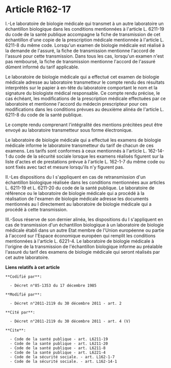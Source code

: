 # Article R162-17

I.-Le laboratoire de biologie médicale qui transmet à un autre laboratoire un échantillon biologique dans les conditions
mentionnées à l'article L. 6211-19 du code de la santé publique accompagne la fiche de transmission de cet échantillon d'une
copie de la prescription médicale mentionnée à l'article L. 6211-8 du même code. Lorsqu'un examen de biologie médicale est
réalisé à la demande de l'assuré, la fiche de transmission mentionne l'accord de l'assuré pour cette transmission. Dans tous
les cas, lorsqu'un examen n'est pas remboursé, la fiche de transmission mentionne l'accord de l'assuré dûment informé du
tarif applicable. 

Le laboratoire de biologie médicale qui a effectué cet examen de biologie médicale adresse au laboratoire transmetteur le
compte rendu des résultats interprétés sur le papier à en-tête du laboratoire comportant le nom et la signature du biologiste
médical responsable. Ce compte rendu précise, le cas échéant, les modifications de la prescription médicale effectuées par ce
laboratoire et mentionne l'accord du médecin prescripteur pour ces modifications dans les conditions prévues au deuxième
alinéa de l'article L. 6211-8 du code de la santé publique. 

Le compte rendu comprenant l'intégralité des mentions précitées peut être envoyé au laboratoire transmetteur sous forme
électronique. 

Le laboratoire de biologie médicale qui a effectué les examens de biologie médicale informe le laboratoire transmetteur du
tarif de chacun de ces examens. Les tarifs sont conformes à ceux mentionnés à l'article L. 162-14-1 du code de la sécurité
sociale lorsque les examens réalisés figurent sur la liste d'actes et de prestations prévue à l'article L. 162-1-7 du même
code ou sont fixés avec tact et mesure lorsqu'ils n'y figurent pas. 

II.-Les dispositions du I s'appliquent en cas de retransmission d'un échantillon biologique réalisée dans les conditions
mentionnées aux articles L. 6211-19 et L. 6211-20 du code de la santé publique. Le laboratoire de référence ou le laboratoire
de biologie médicale qui a procédé à la réalisation de l'examen de biologie médicale adresse les documents mentionnés au I
directement au laboratoire de biologie médicale qui a procédé à cette transmission. 

III.-Sous réserve de son dernier alinéa, les dispositions du I s'appliquent en cas de transmission d'un échantillon
biologique à un laboratoire de biologie médicale établi dans un autre Etat membre de l'Union européenne ou partie à l'accord
sur l'Espace économique européen qui remplit les conditions mentionnées à l'article L. 6221-4. Le laboratoire de biologie
médicale à l'origine de la transmission de l'échantillon biologique informe au préalable l'assuré du tarif des examens de
biologie médicale qui seront réalisés par cet autre laboratoire.

**Liens relatifs à cet article**

	**Codifié par**:

	  - Décret n°85-1353 du 17 décembre 1985

	**Modifié par**:

	  - Décret n°2011-2119 du 30 décembre 2011 - art. 2

	**Cité par**:

	  - Décret n°2011-2119 du 30 décembre 2011 - art. 4 (V)

	**Cite**:

	  - Code de la santé publique - art. L6211-19
	  - Code de la santé publique - art. L6211-20
	  - Code de la santé publique - art. L6211-8
	  - Code de la santé publique - art. L6221-4
	  - Code de la sécurité sociale. - art. L162-1-7
	  - Code de la sécurité sociale. - art. L162-14-1
